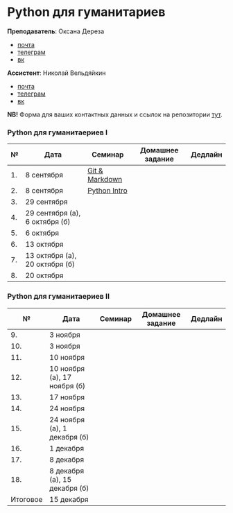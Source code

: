 # Python для гуманитариев

**Преподаватель**: Оксана Дереза

* [почта](mailto:oksana.dereza@gmail.com)
* [телеграм](https://t.me/ancatmara)
* [вк](https://vk.com/ancatmara)

**Ассистент**: Николай Вельдяйкин

* [почта](mailto:noveldyaykin@edu.hse.ru)
* [телеграм](https://t.me/NickVeld)
* [вк](https://vk.com/kolabnya)

**NB!** Форма для ваших контактных данных и ссылок на репозитории [тут](https://goo.gl/forms/AYCGyvmCDTGL3If33).

### Python для гуманитаериев I

|№| Дата | Семинар | Домашнее задание | Дедлайн |
|-|------|---------|------------------|---------|
|1.|8 сентября| [Git & Markdown](./Classes/1)|||
|2.|8 сентября|[Python Intro](./Classes/2)|||
|3.|29 сентября||||
|4.|29 сентября (а), 6 октября (б)||||
|5.|6 октября||||
|6.|13 октября||||
|7.|13 октября (а), 20 октября (б)||||
|8.|20 октября||||


### Python для гуманитаериев II

|№| Дата | Семинар | Домашнее задание | Дедлайн |
|-|------|---------|------------------|---------|
|9.|3 ноября||||
|10.|3 ноября||||
|11.|10 ноября||||
|12.|10 ноября (а), 17 ноября (б)||||
|13.|17 ноября||||
|14.|24 ноября||||
|15.|24 ноября (а), 1 декабря (б)||||
|16.|1 декабря||||
|17.|8 декабря||||
|18.|8 декабря (а), 15 декабря (б)||||
|Итоговое|15 декабря||||

